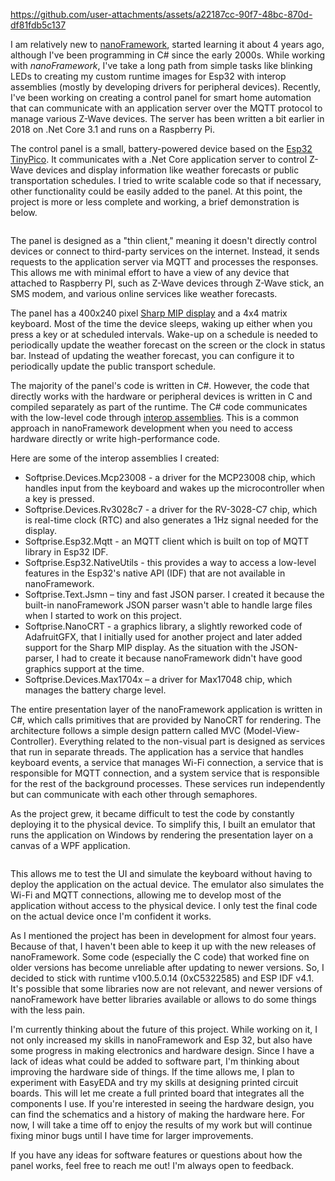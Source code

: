 

https://github.com/user-attachments/assets/a22187cc-90f7-48bc-870d-df81fdb5c137

I am relatively new to [nanoFramework](https://github.com/nanoframework), started learning it about 4 years ago, although I've been programming in C# since the early 2000s. While working with *nanoFramework*, I've take a long path from simple tasks like blinking LEDs to creating my custom runtime images for Esp32 with interop assemblies (mostly by developing drivers for peripheral devices). Recently, I've been working on creating a control panel for smart home automation that can communicate with an application server over the MQTT protocol to manage various Z-Wave devices. The server has been written a bit earlier in 2018 on .Net Core 3.1 and runs on a Raspberry Pi.

The control panel is a small, battery-powered device based on the [Esp32 TinyPico](https://www.tinypico.com/). It communicates with a .Net Core application server to control Z-Wave devices and display information like weather forecasts or public transportation schedules. I tried to write scalable code so that if necessary, other functionality could be easily added to the panel. At this point, the project is more or less complete and working, a brief demonstration is below.

<img>

The panel is designed as a "thin client," meaning it doesn't directly control devices or connect to third-party services on the internet. Instead, it sends requests to the application server via MQTT and processes the responses. This allows me with minimal effort to have a view of any device that attached to Raspberry PI, such as Z-Wave devices through Z-Wave stick, an SMS modem, and various online services like weather forecasts.

The panel has a 400x240 pixel [Sharp MIP display](https://www.sharpsde.com/products/displays/model/ls027b7dh01/) and a 4x4 matrix keyboard. Most of the time the device sleeps, waking up either when you press a key or at scheduled intervals. Wake-up on a schedule is needed to periodically update the weather forecast on the screen or the clock in status bar. Instead of updating the weather forecast, you can configure it to periodically update the public transport schedule.

The majority of the panel's code is written in C#. However, the code that directly works with the hardware or peripheral devices is written in C and compiled separately as part of the runtime. The C# code communicates with the low-level code through [interop assemblies](https://jsimoesblog.wordpress.com/2018/06/19/interop-in-net-nanoframework/). This is a common approach in nanoFramework development when you need to access hardware directly or write high-performance code. 

Here are some of the interop assemblies I created:

* Softprise.Devices.Mcp23008 - a driver for the MCP23008 chip, which handles input from the keyboard and wakes up the microcontroller when a key is pressed.
* Softprise.Devices.Rv3028c7 - a driver for the RV-3028-C7 chip, which is real-time clock (RTC) and also generates a 1Hz signal needed for the display.
* Softprise.Esp32.Mqtt - an MQTT client which is built on top of MQTT library  in Esp32 IDF.
* Softprise.Esp32.NativeUtils - this provides a way to access a low-level features in the Esp32's native API (IDF) that are not available in nanoFramework.
* Softprise.Text.Jsmn – tiny and fast JSON parser. I created it because the built-in nanoFramework JSON parser wasn't able to handle large files when I started to work on this project.
* Softprise.NanoCRT - a graphics library, a slightly reworked code of AdafruitGFX, that I initially used for another project and later added support for the Sharp MIP display. As the situation with the JSON-parser, I had to create it because nanoFramework didn't have good graphics support at the time.
* Softprise.Devices.Max1704x – a driver for Max17048 chip, which manages the battery charge level.

The entire presentation layer of the nanoFramework application is written in C#, which calls primitives that are provided by NanoCRT for rendering. The architecture follows a simple design pattern called MVC (Model-View-Controller). Everything related to the non-visual part is designed as services that run in separate threads. The application has a service that handles keyboard events, a service that manages Wi-Fi connection, a service that is responsible for MQTT connection, and a system service that is responsible for the rest of the background processes. These services run independently but can communicate with each other through semaphores.

As the project grew, it became difficult to test the code by constantly deploying it to the physical device. To simplify this, I built an emulator that runs the application on Windows by rendering the presentation layer on a canvas of a WPF application.

<img>

This allows me to test the UI and simulate the keyboard without having to deploy the application on the actual device. The emulator also simulates the Wi-Fi and MQTT connections, allowing me to develop most of the application without access to the physical device. I only test the final code on the actual device once I'm confident it works.

As I mentioned the project has been in development for almost four years. Because of that, I haven't been able to keep it up with the new releases of nanoFramework. Some code (especially the C code) that worked fine on older versions has become unreliable after updating to newer versions. So, I decided to stick with runtime v100.5.0.14 (0xC5322585) and ESP IDF v4.1. It's possible that some libraries now are not relevant, and newer versions of nanoFramework have better libraries available or allows to do some things with the less pain.

I'm currently thinking about the future of this project. While working on it, I not only increased my skills in nanoFramework and Esp 32, but also have some progress in making electronics and hardware design. Since I have a lack of ideas what could be added to software part, I'm thinking about improving the hardware side of things. If the time allows me, I plan to experiment with EasyEDA and try my skills at designing printed circuit boards. This will let me create a full printed board that integrates all the components I use. If you're interested in seeing the hardware design, you can find the schematics and a history of making the hardware here. For now, I will take a time off to enjoy the results of my work but will continue fixing minor bugs until I have time for larger improvements. 

If you have any ideas for software features or questions about how the panel works, feel free to reach me out! I'm always open to feedback.

